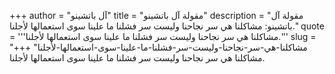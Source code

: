 +++
author = "آل باتشينو"
title = "مقولة آل باتشينو"
description = "مقولة آل باتشينو: مشاكلنا هي سر نجاحنا وليست سر فشلنا ما علينا سوى استعمالها لأجلنا."
quote = '''مشاكلنا هي سر نجاحنا وليست سر فشلنا ما علينا سوى استعمالها لأجلنا.''' 
slug = "مشاكلنا-هي-سر-نجاحنا-وليست-سر-فشلنا-ما-علينا-سوى-استعمالها-لأجلنا"
+++
مشاكلنا هي سر نجاحنا وليست سر فشلنا ما علينا سوى استعمالها لأجلنا.
